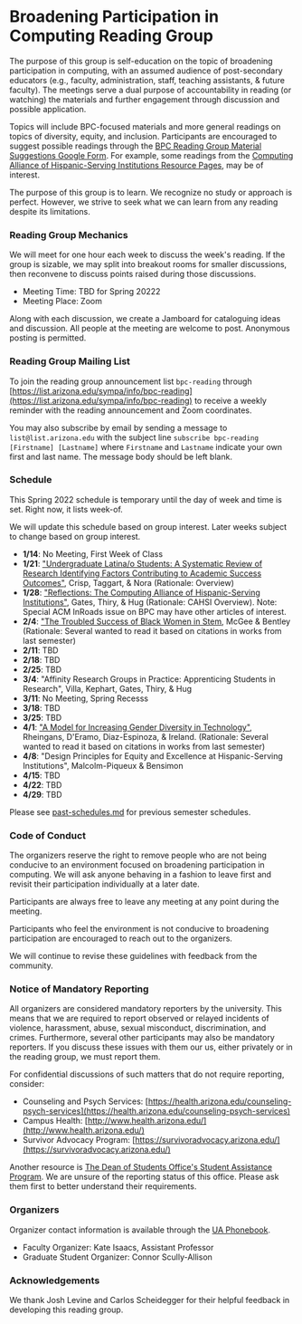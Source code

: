# Broadening Participation in Computing Reading Group

The purpose of this group is self-education on the topic of broadening
participation in computing, with an assumed audience of post-secondary
educators (e.g., faculty, administration, staff, teaching assistants, & future faculty). The meetings serve
a dual purpose of accountability in reading (or watching) the materials and
further engagement through discussion and possible application. 

Topics will include BPC-focused materials and more general readings on topics
of diversity, equity, and inclusion. Participants are encouraged to suggest
possible readings through the [BPC Reading Group Material Suggestions Google
Form](https://forms.gle/wpvpW5gRVtDmMUnbA). For example, some readings from
the [Computing Alliance of Hispanic-Serving Institutions Resource
Pages](https://cahsi.utep.edu/resources/), may be of interest. 

The purpose of this group is to learn. We recognize no study or approach is
perfect. However, we strive to seek what we can learn from any reading despite
its limitations.

### Reading Group Mechanics

We will meet for one hour each week to discuss the week's reading. If the
group is sizable, we may split into breakout rooms for smaller discussions,
then reconvene to discuss points raised during those discussions.


- Meeting Time: TBD for Spring 20222
- Meeting Place: Zoom
 
Along with each discussion, we create a Jamboard for cataloguing ideas and
discussion.  All people at the meeting are welcome to post. Anonymous posting
is permitted.


### Reading Group Mailing List

To join the reading group announcement list `bpc-reading` through
[https://list.arizona.edu/sympa/info/bpc-reading](https://list.arizona.edu/sympa/info/bpc-reading) to receive a weekly
reminder with the reading announcement and Zoom coordinates.

You may also subscribe by email by sending a message to
`list@list.arizona.edu` with the subject line `subscribe bpc-reading
[Firstname] [Lastname]` where `Firstname` and `Lastname` indicate your own
first and last name. The message body should be left blank.


### Schedule

This Spring 2022 schedule is temporary until the day of week and time is set.
Right now, it lists week-of.

We will update this schedule based on group interest. Later weeks subject to
change based on group interest.

- **1/14**: No Meeting, First Week of Class
- **1/21**: ["Undergraduate Latina/o Students: A Systematic Review of Research
  Identifying Factors Contributing to Academic Success Outcomes"](https://d1wqtxts1xzle7.cloudfront.net/35793718/Crisp__Taggart___Nora_2014_-with-cover-page-v2.pdf?Expires=1641419387&Signature=SEyKNzLrLCkXIP4R1RMIFtFeXw61oxauA1Qoa26Txf4va9Ivy0N2AeIphUeXAFzW1Dny0L1O7uZkGARsrGXcEZ62ETqjaONPpl5NLvKiT-ZSs7IxdBvYUeuBYmqlTVudaOgVnfuaTCu1zFXKLWz1zcwA7lSaLWrTkDqUysE-YZ-joGaSJn-30tv6qy7SouMGQBqgw6dy2vgal4jdleoZ4XGiRUKE2W4vQEdlHa1jkItG4XpiSnsESMGTXjAXoFQ2o2vq-5MV5JoI5tLrhGwVtdKoEuEe6Gf8oh2gmhD2X-PKiHHdyxb9t0EBmvaCmQ-CDkk44-eDAVjiWe5ad14VNg__&Key-Pair-Id=APKAJLOHF5GGSLRBV4ZA), Crisp, Taggart, & Nora (Rationale: Overview)
- **1/28**: ["Reflections: The Computing Alliance of Hispanic-Serving
  Institutions"](https://dl.acm.org/doi/pdf/10.1145/3010823), Gates, Thiry, & Hug (Rationale: CAHSI Overview). Note:
Special ACM InRoads issue on BPC may have other articles of interest.
- **2/4**: ["The Troubled Success of Black Women in Stem](https://www.researchgate.net/profile/Ebony-Mcgee-2/publication/318919524_The_Troubled_Success_of_Black_Women_in_STEM/links/59d6843ba6fdcc52aca7cdd4/The-Troubled-Success-of-Black-Women-in-STEM.pdf), McGee & Bentley (Rationale: Several wanted to read it based on citations in works from last semester)
- **2/11**: TBD
- **2/18**: TBD
- **2/25**: TBD
- **3/4**: "Affinity Research Groups in Practice: Apprenticing Students in
  Research", Villa, Kephart, Gates, Thiry, & Hug
- **3/11**: No Meeting, Spring Recesss
- **3/18**: TBD
- **3/25**: TBD
- **4/1**: ["A Model for Increasing Gender Diversity in Technology"](https://dl.acm.org/doi/pdf/10.1145/3159450.3159533), Rheingans, D'Eramo, Diaz-Espinoza, & Ireland. (Rationale: Several wanted to read it based on citations in works from last semester)
- **4/8**: "Design Principles for Equity and Excellence at Hispanic-Serving
  Institutions", Malcolm-Piqueux & Bensimon
- **4/15**: TBD
- **4/22**: TBD
- **4/29**: TBD

<!-- "What am I supposed to look like?" STEM Identity Narratives of Women
  of Color Pursuing a Computing Degree Through Vertical Transfer, Mary Jessica
Gallagher, Chapters 1 - 2. (Rationale: Kate wanted to read it, sets up next
semester with lit review, continuation) -->


<!-- - 10/29: ["Diversifying Cornell CS Ph.D. Admissions"](http://www.cs.cornell.edu/~bindel/paper/diversity.pdf) (Rationale: Kate was curious) -->

Please see [past-schedules.md](past-schedules.md) for previous semester
schedules.


### Code of Conduct

The organizers reserve the right to remove people who are not being conducive
to an environment focused on broadening participation in computing. We will
ask anyone behaving in a fashion to leave first and revisit their
participation individually at a later date.

Participants are always free to leave any meeting at any point during the
meeting.

Participants who feel the environment is not conducive to broadening
participation are encouraged to reach out to the organizers. 

We will continue to revise these guidelines with feedback from the community.


### Notice of Mandatory Reporting

All organizers are considered mandatory reporters by the university. This
means that we are required to report observed or relayed incidents of
violence, harassment, abuse, sexual misconduct, discrimination, and crimes.
Furthermore, several other participants may also be mandatory reporters. If
you discuss these issues with them our us, either privately or in the reading
group, we must report them.

For confidential discussions of such matters that do not require reporting,
consider:

- Counseling and Psych Services: [https://health.arizona.edu/counseling-psych-services](https://health.arizona.edu/counseling-psych-services)
- Campus Health: [http://www.health.arizona.edu/](http://www.health.arizona.edu/)
- Survivor Advocacy Program: [https://survivoradvocacy.arizona.edu/](https://survivoradvocacy.arizona.edu/)

Another resource is [The Dean of Students Office's Student Assistance
Program](http://deanofstudents.arizona.edu/student-assistance/students/student-assistance).
We are unsure of the reporting status of this office. Please ask them first to
better understand their requirements.


### Organizers

Organizer contact information is available through the [UA Phonebook](https://directory.arizona.edu/phonebook).

- Faculty Organizer: Kate Isaacs, Assistant Professor
- Graduate Student Organizer: Connor Scully-Allison

### Acknowledgements

We thank Josh Levine and Carlos Scheidegger for their helpful feedback in
developing this reading group.
